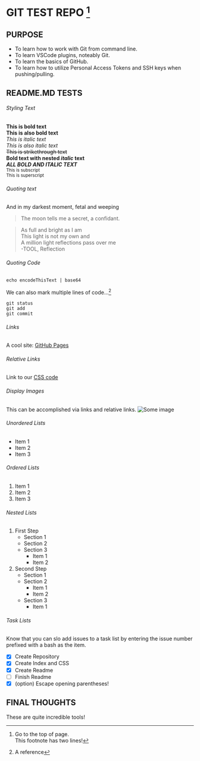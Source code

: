 # GIT TEST REPO [^2]

## PURPOSE
- To learn how to work with Git from command line.
- To learn VSCode plugins, noteably Git.
- To learn the basics of GitHub.
- To learn how to utilize Personal Access Tokens and SSH keys when pushing/pulling.

## README.MD TESTS

###### Styling Text
**This is bold text**  
__This is also bold text__  
*This is italic text*  
_This is also italic text_  
~~This is strikethrough text~~  
**Bold text with nested _italic_ text**  
***ALL BOLD AND ITALIC TEXT***  
<sub>This is subscript</sub>  
<sup>This is superscript</sup>  

###### Quoting text
And in my darkest moment, fetal and weeping  
> The moon tells me a secret, a confidant.
<blockquote>
As full and bright as I am<br/>
This light is not my own and<br/>
A million light reflections pass over me<br/>
-TOOL, Reflection<br/>
</blockquote>

###### Quoting Code
`echo encodeThisText | base64`

We can also mark multiple lines of code...[^1]

```
git status
git add
git commit
```

###### Links
A cool site: [GitHub Pages](https://pages.github.com/)

###### Relative Links
Link to our [CSS code](resources/css/main.css)

###### Display Images
This can be accomplished via links and relative links.
![Some image](https://myoctocat.com/assets/images/base-octocat.svg)

###### Unordered Lists
- Item 1
- Item 2
- Item 3

###### Ordered Lists
1. Item 1
2. Item 2
3. Item 3

###### Nested Lists
1. First Step
   - Section 1
   - Section 2
   - Section 3
     - Item 1
     - Item 2
2. Second Step
   - Section 1
   - Section 2
     - Item 1
     - Item 2
   - Section 3
     - Item 1

###### Task Lists
Know that you can slo add issues to a task list by entering the issue number prefixed with a bash as the item.
- [x] Create Repository
- [x] Create Index and CSS
- [x] Create Readme
- [ ] Finish Readme
- [x] \(option) Escape opening parentheses!

## FINAL THOUGHTS
These are quite incredible tools!

[^1]: A reference

[^2]: Go to the top of page.  
  This footnote has two lines!